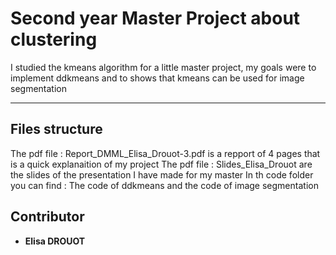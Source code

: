 # Second year Master Project about clustering

I studied the kmeans algorithm for a little master project, my goals were to implement ddkmeans and to shows that kmeans can be used for image segmentation 


---

## Files structure

The pdf file : Report_DMML_Elisa_Drouot-3.pdf is a repport of 4 pages that is a quick explanaition of my project
The pdf file : Slides_Elisa_Drouot are the slides of the presentation I have made for my master
In th code folder you can find :
The code of ddkmeans and the code of image segmentation

## Contributor
- **Elisa DROUOT** 
